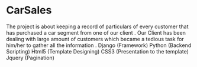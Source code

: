 # CarSales
The project is about keeping a record of particulars of every customer that has purchased a car segment from one of our client .
Our Client has been dealing with large amount of customers which became a tedious task for him/her to gather all the information . 
Django (Framework)
Python (Backend Scripting)
Html5 (Template Designing)
CSS3 (Presentation to the template)
Jquery (Pagination)

